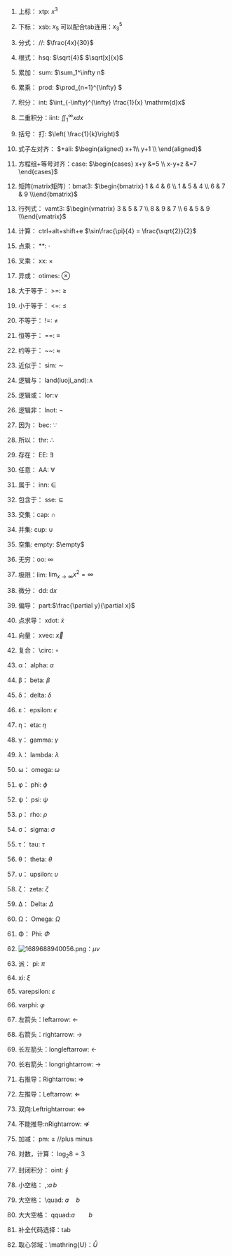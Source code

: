 1. 上标： xtp: $x^{3}$
2. 下标： xsb: $x_{5}$ 可以配合tab连用：$x_{3}^{5}$
3. 分式： //: $\frac{4x}{30}$
4. 根式： hsq: $\sqrt{4}$   $\sqrt[x]{x}$
5. 累加： sum: $\sum_1^\infty n$
6. 累乘： prod: $\prod_{n=1}^{\infty} $
7. 积分： int: $\int_{-\infty}^{\infty} \frac{1}{x} \mathrm{d}x$
8. 二重积分：iint: $\iint_1^\infty x dx$
9. 括号： 打: $\left( \frac{1}{k}\right)$
10. 式子左对齐： \$+ali: $\begin{aligned}
x+1\\
y+1 \\
\end{aligned}$

1.  方程组+等号对齐：case:  $\begin{cases} x+y &=5  \\ x-y+z &=7  \end{cases}$
2.  矩阵(matrix矩阵）：bmat3: $\begin{bmatrix} 1 & 4 & 6 \\ 1 & 5 & 4 \\ 6 & 7 & 9 \\\end{bmatrix}$
3.  行列式： vamt3: $\begin{vmatrix} 3 & 5 & 7 \\ 8 & 9 & 7 \\ 6 & 5 & 9 \\\end{vmatrix}$
4.  计算： ctrl+alt+shift+e
     $\sin\frac{\pi}{4} = \frac{\sqrt{2}}{2}$
5.  点乘： **: $\cdot$
6.  叉乘： xx: $\times$
7.  异或： otimes: $\otimes$
8.  大于等于： >=: $\ge$
9.  小于等于： <=: $\le$
10. 不等于： !=: $\neq$
11. 恒等于： ==: $\equiv$
12. 约等于： ~~: $\approx$
13. 近似于： sim: $\sim$
14. 逻辑与： land(luoji_and):$\land$ 
15. 逻辑或： lor:$\lor$
16. 逻辑非： lnot: $\lnot$
17. 因为： bec: $\because$
18. 所以： thr: $\therefore$
19. 存在： EE: $\exists$
20. 任意： AA: $\forall$
21. 属于： inn: $\in$
22. 包含于： sse: $\subseteq$
23. 交集：cap: $\cap$
24. 并集: cup: $\cup$
25. 空集: empty: $\empty$
26. 无穷：oo: $\infty$
27. 极限：lim: $\lim_{x \to \infty}x^{2} = \infty$ 
28. 微分： dd: $\mathrm{d}x$
29. 偏导： part:$\frac{\partial y}{\partial x}$
30. 点求导： xdot: $\dot{x}$  
31. 向量： xvec: $\vec{x}$
32. 复合： \circ: $\circ$
33. α： alpha: $\alpha$
34. β： beta: $\beta$
35. δ： delta: $\delta$
36. ε： epsilon: $\epsilon$
37. η： eta: $\eta$
38. γ： gamma: $\gamma$
39. λ： lambda: $\lambda$
40. ω： omega: $\omega$
41. φ： phi: $\phi$
42. ψ： psi: $\psi$
43. ρ： rho: $\rho$
44. σ： sigma: $\sigma$
45. τ： tau: $\tau$
46. θ： theta: $\theta$
47. υ： upsilon: $\upsilon$
48. ζ： zeta: $\zeta$
49. Δ： Delta: $\Delta$
50. Ω： Omega: $\Omega$
51. Φ： Phi: $\Phi$
52. <img src="https://img1.imgtp.com/2023/07/18/en9JXFF0.png" alt="1689688940056.png" title="1689688940056.png" />：$\mu  \nu$ 
53. 派： pi: $\pi$
54. xi: $\xi$ 
55. varepsilon: $\varepsilon$ 
56. varphi: $\varphi$
57. 左箭头：leftarrow: $\leftarrow$ 
58. 右箭头：rightarrow: $\rightarrow$
59. 长左箭头：longleftarrow: $\longleftarrow$
60. 长右箭头：longrightarrow: $\longrightarrow$ 
61. 右推导：Rightarrow: $\Rightarrow$ 
62. 左推导：Leftarrow: $\Leftarrow$
63. 双向:Leftrightarrow: $\Leftrightarrow$
64. 不能推导:nRightarrow: $\nRightarrow$
65. 加减： pm: $\pm$     //plus minus
66. 对数，计算： $\log_2 8 = 3$
67. 封闭积分： oint: $\oint$
68. 小空格： \,:$a\,b$
69. 大空格： \quad: $a\quad b$
70. 大大空格： qquad:$a\qquad b$ 
71. 补全代码选择：tab
72. 取心邻域：\mathring{U}：$\mathring{U}$








